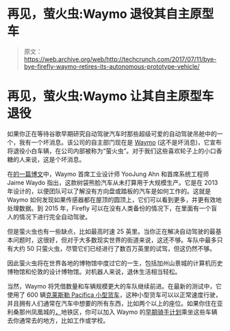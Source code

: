 # 再见，萤火虫:Waymo 退役其自主原型车

> 原文：<https://web.archive.org/web/http://techcrunch.com/2017/07/11/bye-bye-firefly-waymo-retires-its-autonomous-prototype-vehicle/>

# 再见，萤火虫:Waymo 让其自主原型车退役

如果你正在等待谷歌早期研究自动驾驶汽车时那些超级可爱的自动驾驶吊舱中的一个，我有一个坏消息。该公司的自主部门现在是 [Waymo](https://web.archive.org/web/20230314223148/https://techcrunch.com/2017/06/28/waymos-self-driving-van-hits-the-desert-to-see-if-it-can-stand-the-heat/) (这不是坏消息)，它宣布将退役小白车辆，在公司内部被称为“萤火虫”。对于我们这些喜欢轮子上的小口香糖的人来说，这是个坏消息。

在[的一篇博文](https://web.archive.org/web/20230314223148/https://medium.com/waymo/from-post-it-note-to-prototype-the-journey-of-our-firefly-30569ac8fd5e)中，Waymo 首席工业设计师 YooJung Ahn 和首席系统工程师 Jaime Waydo 指出，这款树袋熊脸汽车从未打算用于大规模生产。它是在 2013 年设计的，以便团队可以了解没有方向盘或踏板的汽车是如何工作的。这就是 Waymo 如何发现如果传感器都在屋顶的圆顶上，它们可以看到更多，并更有效地处理数据。到 2015 年，Firefly 可以在没有人类备份的情况下，在里面有一个盲人的情况下进行完全自动驾驶。

但是萤火虫也有一些缺点，比如最高时速 25 英里。当你正在解决自动驾驶的最基本问题时，这很好，但对于大多数现实世界的街道来说，这还不够。车队中最多只有大约 50 只萤火虫，尽管它们已经进行了数百万英里的试驾，但这仍然不够。

因此萤火虫将在世界各地的博物馆中度过它的一生，包括加州山景城的计算机历史博物馆和伦敦的设计博物馆。对机器人来说，退休生活相当轻松。

当然，Waymo 将凭借数量和车辆规模更大的车队继续前进。在最新的测试中，它使用了 600 辆[克莱斯勒 Pacifica 小型货车](https://web.archive.org/web/20230314223148/https://techcrunch.com/2017/07/10/waymos-self-driving-minivans-get-some-emergency-vehicle-training-time/)，这种小型货车可以以正常速度行驶，并且拥有人们通常在汽车中想要的所有东西，比如两个以上的座位。如果你住在亚利桑那州凤凰城的[，](https://web.archive.org/web/20230314223148/https://techcrunch.com/2017/06/26/avis-signs-on-to-manage-waymos-self-driving-vehicle-fleet-in-phoenix/)地铁区，你可以加入 Waymo 的[早期骑手计划](https://web.archive.org/web/20230314223148/https://waymo.com/apply/)乘坐这些车辆去你通常去的地方，比如工作或学校。